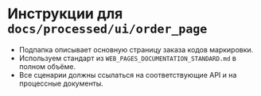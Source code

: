 # Инструкции для `docs/processed/ui/order_page`

- Подпапка описывает основную страницу заказа кодов маркировки.
- Используем стандарт из `WEB_PAGES_DOCUMENTATION_STANDARD.md` в полном объёме.
- Все сценарии должны ссылаться на соответствующие API и на процессные документы.
